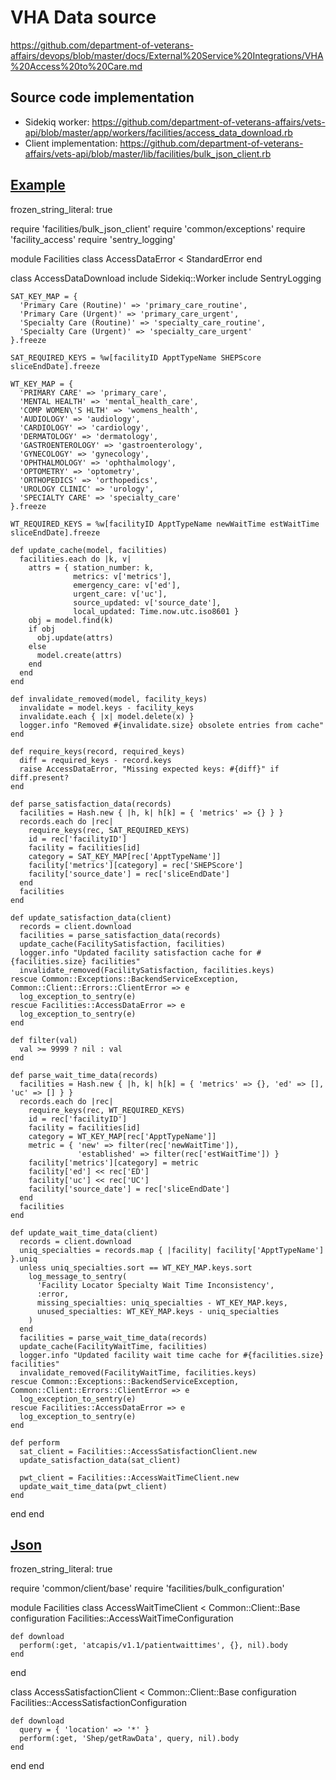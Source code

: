 # VHA Data source

https://github.com/department-of-veterans-affairs/devops/blob/master/docs/External%20Service%20Integrations/VHA%20Access%20to%20Care.md

## Source code implementation
- Sidekiq worker: https://github.com/department-of-veterans-affairs/vets-api/blob/master/app/workers/facilities/access_data_download.rb
- Client implementation: https://github.com/department-of-veterans-affairs/vets-api/blob/master/lib/facilities/bulk_json_client.rb

## [Example](https://github.com/department-of-veterans-affairs/devops/blob/master/docs/External%20Service%20Integrations/VHA%20Access%20to%20Care.md)

frozen_string_literal: true

require 'facilities/bulk_json_client'
require 'common/exceptions'
require 'facility_access'
require 'sentry_logging'

module Facilities
  class AccessDataError < StandardError
  end

  class AccessDataDownload
    include Sidekiq::Worker
    include SentryLogging

    SAT_KEY_MAP = {
      'Primary Care (Routine)' => 'primary_care_routine',
      'Primary Care (Urgent)' => 'primary_care_urgent',
      'Specialty Care (Routine)' => 'specialty_care_routine',
      'Specialty Care (Urgent)' => 'specialty_care_urgent'
    }.freeze

    SAT_REQUIRED_KEYS = %w[facilityID ApptTypeName SHEPScore sliceEndDate].freeze

    WT_KEY_MAP = {
      'PRIMARY CARE' => 'primary_care',
      'MENTAL HEALTH' => 'mental_health_care',
      'COMP WOMEN\'S HLTH' => 'womens_health',
      'AUDIOLOGY' => 'audiology',
      'CARDIOLOGY' => 'cardiology',
      'DERMATOLOGY' => 'dermatology',
      'GASTROENTEROLOGY' => 'gastroenterology',
      'GYNECOLOGY' => 'gynecology',
      'OPHTHALMOLOGY' => 'ophthalmology',
      'OPTOMETRY' => 'optometry',
      'ORTHOPEDICS' => 'orthopedics',
      'UROLOGY CLINIC' => 'urology',
      'SPECIALTY CARE' => 'specialty_care'
    }.freeze

    WT_REQUIRED_KEYS = %w[facilityID ApptTypeName newWaitTime estWaitTime sliceEndDate].freeze

    def update_cache(model, facilities)
      facilities.each do |k, v|
        attrs = { station_number: k,
                  metrics: v['metrics'],
                  emergency_care: v['ed'],
                  urgent_care: v['uc'],
                  source_updated: v['source_date'],
                  local_updated: Time.now.utc.iso8601 }
        obj = model.find(k)
        if obj
          obj.update(attrs)
        else
          model.create(attrs)
        end
      end
    end

    def invalidate_removed(model, facility_keys)
      invalidate = model.keys - facility_keys
      invalidate.each { |x| model.delete(x) }
      logger.info "Removed #{invalidate.size} obsolete entries from cache"
    end

    def require_keys(record, required_keys)
      diff = required_keys - record.keys
      raise AccessDataError, "Missing expected keys: #{diff}" if diff.present?
    end

    def parse_satisfaction_data(records)
      facilities = Hash.new { |h, k| h[k] = { 'metrics' => {} } }
      records.each do |rec|
        require_keys(rec, SAT_REQUIRED_KEYS)
        id = rec['facilityID']
        facility = facilities[id]
        category = SAT_KEY_MAP[rec['ApptTypeName']]
        facility['metrics'][category] = rec['SHEPScore']
        facility['source_date'] = rec['sliceEndDate']
      end
      facilities
    end

    def update_satisfaction_data(client)
      records = client.download
      facilities = parse_satisfaction_data(records)
      update_cache(FacilitySatisfaction, facilities)
      logger.info "Updated facility satisfaction cache for #{facilities.size} facilities"
      invalidate_removed(FacilitySatisfaction, facilities.keys)
    rescue Common::Exceptions::BackendServiceException, Common::Client::Errors::ClientError => e
      log_exception_to_sentry(e)
    rescue Facilities::AccessDataError => e
      log_exception_to_sentry(e)
    end

    def filter(val)
      val >= 9999 ? nil : val
    end

    def parse_wait_time_data(records)
      facilities = Hash.new { |h, k| h[k] = { 'metrics' => {}, 'ed' => [], 'uc' => [] } }
      records.each do |rec|
        require_keys(rec, WT_REQUIRED_KEYS)
        id = rec['facilityID']
        facility = facilities[id]
        category = WT_KEY_MAP[rec['ApptTypeName']]
        metric = { 'new' => filter(rec['newWaitTime']),
                   'established' => filter(rec['estWaitTime']) }
        facility['metrics'][category] = metric
        facility['ed'] << rec['ED']
        facility['uc'] << rec['UC']
        facility['source_date'] = rec['sliceEndDate']
      end
      facilities
    end

    def update_wait_time_data(client)
      records = client.download
      uniq_specialties = records.map { |facility| facility['ApptTypeName'] }.uniq
      unless uniq_specialties.sort == WT_KEY_MAP.keys.sort
        log_message_to_sentry(
          'Facility Locator Specialty Wait Time Inconsistency',
          :error,
          missing_specialties: uniq_specialties - WT_KEY_MAP.keys,
          unused_specialties: WT_KEY_MAP.keys - uniq_specialties
        )
      end
      facilities = parse_wait_time_data(records)
      update_cache(FacilityWaitTime, facilities)
      logger.info "Updated facility wait time cache for #{facilities.size} facilities"
      invalidate_removed(FacilityWaitTime, facilities.keys)
    rescue Common::Exceptions::BackendServiceException, Common::Client::Errors::ClientError => e
      log_exception_to_sentry(e)
    rescue Facilities::AccessDataError => e
      log_exception_to_sentry(e)
    end

    def perform
      sat_client = Facilities::AccessSatisfactionClient.new
      update_satisfaction_data(sat_client)

      pwt_client = Facilities::AccessWaitTimeClient.new
      update_wait_time_data(pwt_client)
    end
  end
end

## [Json](https://github.com/department-of-veterans-affairs/vets-api/blob/master/lib/facilities/bulk_json_client.rb)

frozen_string_literal: true

require 'common/client/base'
require 'facilities/bulk_configuration'

module Facilities
  class AccessWaitTimeClient < Common::Client::Base
    configuration Facilities::AccessWaitTimeConfiguration

    def download
      perform(:get, 'atcapis/v1.1/patientwaittimes', {}, nil).body
    end
  end

  class AccessSatisfactionClient < Common::Client::Base
    configuration Facilities::AccessSatisfactionConfiguration

    def download
      query = { 'location' => '*' }
      perform(:get, 'Shep/getRawData', query, nil).body
    end
  end
end
